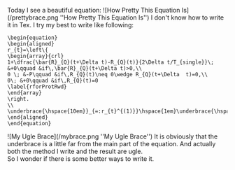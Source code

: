 Today I see a beautiful equation:
![How Pretty This Equation Is](/prettybrace.png ''How Pretty This Equation Is'')
I don't know how to write it in Tex.
I try my best to write like following:
```
\begin{equation}
\begin{aligned}
r_{t}=\left\{
\begin{array}{crl}
1+\dfrac{\bar{R}_{Q}(t+\Delta t)-R_{Q}(t)}{2\Delta t/T_{single}}\; &+0\qquad &if\,\bar{R}_{Q}(t+\Delta t)>0,\\
0 \; &-P\qquad &if\,R_{Q}(t)\neq 0\wedge R_{Q}(t+\Delta  t)=0,\\
0\; &+0\qquad &if\,R_{Q}(t)=0
\label{rforProtRwd}
\end{array}
\right.
\\
\underbrace{\hspace{10em}}_{=:r_{t}^{(1)}}\hspace{1em}\underbrace{\hspace{2em}}_{=:r_{t}^{(2)}}\hspace{17em}
\end{aligned}
\end{equation}
```
![My Ugle Brace](/mybrace.png ''My Ugle Brace'')
It is obviously that the underbrace is a little far from the main part of the equation. And actually both the method I write and the result are ugle.  
So I wonder if there is some better ways to write it.
